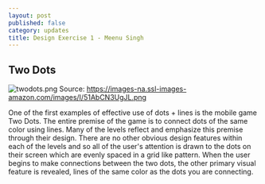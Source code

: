 ```yaml
---
layout: post
published: false
category: updates
title: Design Exercise 1 - Meenu Singh
---
```

## Two Dots
![twodots.png]({{site.baseurl}}/assets/twodots.png)
Source: https://images-na.ssl-images-amazon.com/images/I/51AbCN3UgJL.png

One of the first examples of effective use of dots + lines is the mobile game Two Dots. The entire premise of the game is to connect dots of the same color using lines. Many of the levels reflect and emphasize this premise through their design. There are no other obvious design features within each of the levels and so all of the user's attention is drawn to the dots on their screen which are evenly spaced in a grid like pattern. When the user begins to make connections between the two dots, the other primary visual feature is revealed, lines of the same color as the dots you are connecting. 


